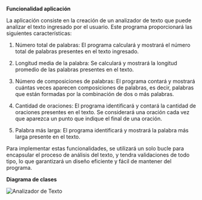 **Funcionalidad aplicación**

La aplicación consiste en la creación de un analizador de texto que puede analizar el texto ingresado por el usuario. Este programa proporcionará las siguientes características:

  1. Número total de palabras: El programa calculará y mostrará el número total de palabras presentes en el texto ingresado.
  
  2. Longitud media de la palabra: Se calculará y mostrará la longitud promedio de las palabras presentes en el texto.
  
  3. Número de composiciones de palabras: El programa contará y mostrará cuántas veces aparecen composiciones de palabras, es decir, palabras que están formadas por la combinación de dos o 
  más palabras.
  
  4. Cantidad de oraciones: El programa identificará y contará la cantidad de oraciones presentes en el texto. Se considerará una oración cada vez que aparezca un punto que indique el 
  final de una oración.
  
  5. Palabra más larga: El programa identificará y mostrará la palabra más larga presente en el texto.

Para implementar estas funcionalidades, se utilizará un solo bucle para encapsular el proceso de análisis del texto, y tendra validaciones de todo tipo, lo que garantizará un diseño eficiente y fácil de mantener del programa.

**Diagrama de clases**

![Analizador de Texto](https://github.com/JDominguezCuero/AnalizadorTexto/assets/161736837/f910fa1d-41d3-4ea8-aabd-78866e365481)

